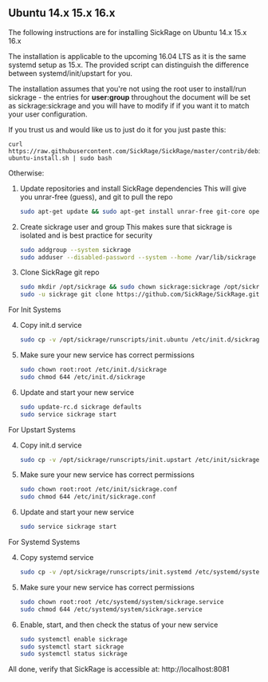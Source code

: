 ## Ubuntu 14.x 15.x 16.x
The following instructions are for installing SickRage on Ubuntu 14.x 15.x 16.x
 
The installation is applicable to the upcoming 16.04 LTS as it is the same systemd setup as 15.x. The provided script can distinguish the difference between systemd/init/upstart for you. 
 
The installation assumes that you're not using the root user to install/run sickrage - the entries for **user:group** throughout the document will be set as sickrage:sickrage and you will have to modify if if you want it to match your user configuration.
 
If you trust us and would like us to just do it for you just paste this:

	curl https://raw.githubusercontent.com/SickRage/SickRage/master/contrib/debian-ubuntu-install.sh | sudo bash
	
Otherwise:
 
1. Update repositories and install SickRage dependencies
    This will give you unrar-free (guess), and git to pull the repo
 
   ```bash
   sudo apt-get update && sudo apt-get install unrar-free git-core openssl libssl-dev python2.7
   ```
 
2. Create sickrage user and group
    This makes sure that sickrage is isolated and is best practice for security
   
    ```bash
    sudo addgroup --system sickrage
    sudo adduser --disabled-password --system --home /var/lib/sickrage --gecos "SickRage" --ingroup sickrage sickrage
    ```
   
3. Clone SickRage git repo
 
    ```bash
    sudo mkdir /opt/sickrage && sudo chown sickrage:sickrage /opt/sickrage
    sudo -u sickrage git clone https://github.com/SickRage/SickRage.git /opt/sickrage
    ```

For Init Systems
	
4. Copy init.d service
 
    ```bash
    sudo cp -v /opt/sickrage/runscripts/init.ubuntu /etc/init.d/sickrage
    ```
 
5. Make sure your new service has correct permissions
 
    ```bash
    sudo chown root:root /etc/init.d/sickrage
    sudo chmod 644 /etc/init.d/sickrage
    ```
 
6. Update and start your new service
   
    ```bash
    sudo update-rc.d sickrage defaults
	sudo service sickrage start
    ```
	
For Upstart Systems

4. Copy init.d service
 
    ```bash
    sudo cp -v /opt/sickrage/runscripts/init.upstart /etc/init/sickrage.conf
    ```

5. Make sure your new service has correct permissions
 
    ```bash
    sudo chown root:root /etc/init/sickrage.conf
    sudo chmod 644 /etc/init/sickrage.conf
    ```

6. Update and start your new service
   
    ```bash
    sudo service sickrage start
    ```

For Systemd Systems

4. Copy systemd service
 
    ```bash
    sudo cp -v /opt/sickrage/runscripts/init.systemd /etc/systemd/system/sickrage.service
    ```
 
5. Make sure your new service has correct permissions
 
    ```bash
    sudo chown root:root /etc/systemd/system/sickrage.service
    sudo chmod 644 /etc/systemd/system/sickrage.service
    ```
 
6. Enable, start, and then check the status of your new service
   
    ```bash
    sudo systemctl enable sickrage
    sudo systemctl start sickrage
    sudo systemctl status sickrage
    ```

All done, verify that SickRage is accessible at: http://localhost:8081
